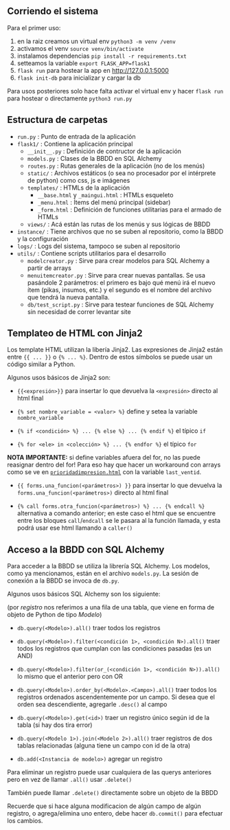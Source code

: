 ## Corriendo el sistema
Para el primer uso: 
1. en la raiz creamos un virtual env `python3 -m venv /venv`
2. activamos el venv `source venv/bin/activate`
3. instalamos dependencias `pip install -r requirements.txt`
4. setteamos la variable `export FLASK_APP=flask1`
5. `flask run` para hostear la app en http://127.0.0.1:5000
6. `flask init-db` para inicializar y cargar la db

Para usos posteriores solo hace falta activar el virtual env y hacer `flask run` para hostear o directamente `python3 run.py`

## Estructura de carpetas
* `run.py` : Punto de entrada de la aplicación
* `flask1/` : Contiene la aplicación principal
  * `__init__.py` : Definición de contructor de la aplicación
  * `models.py` : Clases de la BBDD en SQL Alchemy
  * `routes.py` : Rutas generales de la aplicación (no de los menús)
  * `static/` : Archivos estáticos (o sea no procesador por el intérprete de python) como css, js e imágenes
  * `templates/` : HTMLs de la aplicación
    * `__base.html` y `_maingui.html` : HTMLs esqueleto
    * `_menu.html` : Ítems del menú principal (sidebar)
    * `_form.html` : Definición de funciones utilitarias para el armado de HTMLs
  * `views/` : Acá están las rutas de los menús y sus lógicas de BBDD
* `instance/` : Tiene archivos que no se suben al repositorio, como la BBDD y la configuración
* `logs/` : Logs del sistema, tampoco se suben al repositorio
* `utils/` : Contiene scripts utilitarios para el desarrollo
  * `modelcreator.py` : Sirve para crear modelos para SQL Alchemy a partir de arrays
  * `menuitemcreator.py` : Sirve para crear nuevas pantallas. Se usa pasándole 2 parámetros: el primero es bajo qué menú irá el nuevo ítem (pikas, insumos, etc.) y el segundo es el nombre del archivo que tendrá la nueva pantalla.
  * `db/test_script.py` : Sirve para testear funciones de SQL Alchemy sin necesidad de correr levantar site

## Templateo de HTML con Jinja2
Los template HTML utilizan la libería Jinja2. Las expresiones de Jinja2 están entre `{{ ... }}` o `{% ... %}`. Dentro de estos símbolos se puede usar un código similar a Python.

Algunos usos básicos de Jinja2 son:

* `{{<expresión>}}` para insertar lo que devuelva la `<expresión>` directo al html final

* `{% set nombre_variable = <valor> %}` define y setea la variable `nombre_variable`

* `{% if <condición> %} ... {% else %} ... {% endif %}` el típico `if`

* `{% for <ele> in <colección> %} ... {% endfor %}` el típico `for`

**NOTA IMPORTANTE:** si define variables afuera del for, no las puede reasignar dentro del for! Para eso hay que hacer un workaround con arrays como se ve en [`prioridadimpresion.html`](flask1/templates/menu/prioridades/prioridadimpresion.html) con la variable `last_ventid`.

* `{{ forms.una_funcion(<parámetros>) }}` para insertar lo que devuelva la `forms.una_funcion(<parámetros>)` directo al html final

* `{% call forms.otra_funcion(<parámetros>) %} ... {% endcall %}` alternativa a comando anterior; en este caso el html que se encuentre entre los bloques `call`/`endcall` se le pasara al la función llamada, y esta podrá usar ese html llamando a `caller()`

## Acceso a la BBDD con SQL Alchemy
Para acceder a la BBDD se utiliza la librería SQL Alchemy. Los modelos, como ya mencionamos, están en el archivo `models.py`. La sesión de conexión a la BBDD se invoca de `db.py`. 

Algunos usos básicos SQL Alchemy son los siguiente:

(por *registro* nos referimos a una fila de una tabla, que viene en forma de objeto de Python de tipo *Modelo*)

* `db.query(<Modelo>).all()` traer todos los registros

* `db.query(<Modelo>).filter(<condición 1>, <condición N>).all()` traer todos los registros que cumplan con las condiciones pasadas (es un AND)

* `db.query(<Modelo>).filter(or_(<condición 1>, <condición N>)).all()` lo mismo que el anterior pero con OR

* `db.query(<Modelo>).order_by(<Modelo>.<Campo>).all()` traer todos los registros ordenados ascendentemente por un campo. Si desea que el orden sea descendiente, agregarle `.desc()` al campo

* `db.query(<Modelo>).get(<id>)` traer un registro único según id de la tabla (si hay dos tira error)

* `db.query(<Modelo 1>).join(<Modelo 2>).all()` traer registros de dos tablas relacionadas (alguna tiene un campo con id de la otra)

* `db.add(<Instancia de modelo>)` agregar un registro

Para eliminar un registro puede usar cualquiera de las querys anteriores pero en vez de llamar `.all()` usar `.delete()`

También puede llamar `.delete()` directamente sobre un objeto de la BBDD

Recuerde que si hace alguna modificacion de algún campo de algún registro, o agrega/elimina uno entero, debe hacer `db.commit()` para efectuar los cambios.
